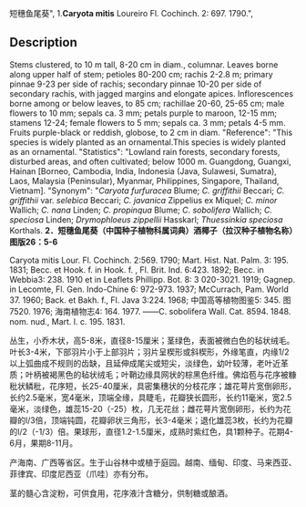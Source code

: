 短穗鱼尾葵",
1.**Caryota mitis** Loureiro Fl. Cochinch. 2: 697. 1790.",

## Description
Stems clustered, to 10 m tall, 8-20 cm in diam., columnar. Leaves borne along upper half of stem; petioles 80-200 cm; rachis 2-2.8 m; primary pinnae 9-23 per side of rachis; secondary pinnae 10-20 per side of secondary rachis, with jagged margins and elongate apices. Inflorescences borne among or below leaves, to 85 cm; rachillae 20-60, 25-65 cm; male flowers to 10 mm; sepals ca. 3 mm; petals purple to maroon, 12-15 mm; stamens 12-24; female flowers to 5 mm; sepals ca. 3 mm; petals 4-5 mm. Fruits purple-black or reddish, globose, to 2 cm in diam.
  "Reference": "This species is widely planted as an ornamental.This species is widely planted as an ornamental.
  "Statistics": "Lowland rain forests, secondary forests, disturbed areas, and often cultivated; below 1000 m. Guangdong, Guangxi, Hainan [Borneo, Cambodia, India, Indonesia (Java, Sulawesi, Sumatra), Laos, Malaysia (Peninsular), Myanmar, Philippines, Singapore, Thailand, Vietnam].
  "Synonym": "*Caryota furfuracea* Blume; *C. griffithii* Beccari; *C. griffithii* var. *selebica* Beccari; *C. javanica* Zippelius ex Miquel; *C. minor* Wallich; *C. nana* Linden; *C. propinqua* Blume; *C. sobolifera* Wallich; *C. speciosa* Linden; *Drymophloeus zippellii* Hasskarl; *Thuessinkia speciosa* Korthals.
**2．短穗鱼尾葵（中国种子植物科属词典）酒椰子（拉汉种子植物名称）图版26：5-6**

Caryota mitis Lour. Fl. Cochinch. 2:569. 1790; Mart. Hist. Nat. Palm. 3: 195. 1831; Becc. et Hook. f. in Hook. f. , Fl. Brit. Ind. 6:423. 1892; Becc. in Webbia3: 238. 1910 et in Leaflets Phillipp. Bot. 8: 3 020-3021. 1919; Gagnep. in Lecomte, Fl. Gen. Indo-Chine 6: 972-973. 1937; McCurrach, Pam. World 37. 1960; Back. et Bakh. f., Fl. Java 3:224. 1968; 中国高等植物图鉴5: 345. 图7520. 1976; 海南植物志4: 164. 1977. ——C. sobolifera Wall. Cat. 8594. 1848. nom. nud., Mart. l. c. 195. 1831.

丛生，小乔木状，高5-8米，直径8-15厘米；茎绿色，表面被微白色的毡状绒毛。叶长3-4米，下部羽片小于上部羽片；羽片呈楔形或斜楔形，外缘笔直，内缘1/2以上弧曲成不规则的齿缺，且延伸成尾尖或短尖，淡绿色，幼叶较薄，老叶近革质；叶柄被褐黑色的毡状绒毛；叶鞘边缘具网状的棕黑色纤维。佛焰苞与花序被糠秕状鳞秕，花序短，长25-40厘米，具密集穗状的分枝花序；雄花萼片宽倒卵形，长约2.5毫米，宽4毫米，顶端全缘，具睫毛，花瓣狭长圆形，长约11毫米，宽2.5毫米，淡绿色，雄蕊15-20（-25）枚，几无花丝；雌花萼片宽倒卵形，长约为花瓣的l/3倍，顶端钝圆，花瓣卵状三角形，长3-4毫米；退化雄蕊3枚，长约为花瓣的l/2（-1/3）倍。果球形，直径1.2-1.5厘米，成熟时紫红色，具1颗种子。花期4-6月，果期8-11月。

产海南、广西等省区。生于山谷林中或植于庭园。越南、缅甸、印度、马来西亚、菲律宾、印度尼西亚（爪哇）亦有分布。

茎的髓心含淀粉，可供食用，花序液汁含糖分，供制糖或酿酒。
